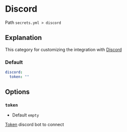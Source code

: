 # Discord
Path `secrets.yml > discord`

## Explanation
This category for customizing the integration with [Discord](/en/config/module/integration/discord/)

### Default
```yaml
discord:
  token: ""
```

## Options

### `token`
- Default `empty`

[Token](https://discordgsm.com/guide/how-to-get-a-discord-bot-token) discord bot to connect


